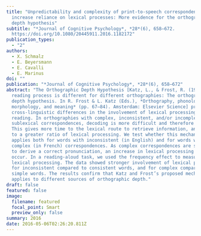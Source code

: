 ```yaml
---
title: "Unpredictability and complexity of print-to-speech correspondences
  increase reliance on lexical processes: More evidence for the orthographic
  depth hypothesis"
subtitle: "*Journal of Cognitive Psychology*, *28*(6), 658–672.
  https://doi.org/10.1080/20445911.2016.1182172"
publication_types:
  - "2"
authors:
  - X. Schmalz
  - E. Beyersmann
  - E. Cavalli
  - E. Marinus
doi: ""
publication: "*Journal of Cognitive Psychology*, *28*(6), 658–672"
abstract: "The Orthographic Depth Hypothesis [Katz, L., & Frost, R. (1992). The
  reading process is different for different orthographies: The orthographic
  depth hypothesis. In R. Frost & L. Katz (Eds.), *Orthography, phonology,
  morphology, and meaning* (pp. 67–84). Amsterdam: Elsevier Science] proposes
  cross-linguistic differences in the involvement of lexical processing during
  reading. In orthographies with complex, inconsistent, and/or incomplete
  sublexical correspondences, decoding is more difficult and therefore slower.
  This gives more time to the lexical route to retrieve information, and leads
  to a greater ratio of lexical processing. We test whether this mechanism
  applies both for words with inconsistent (in English) and for words with
  complex (in French) correspondences. As complex correspondences are sufficient
  to derive a correct pronunciation, an increase in lexical processing may not
  occur. In a reading-aloud task, we used the frequency effect to measure
  lexical processing. The data showed stronger involvement of lexical processing
  for inconsistent compared to consistent words, and for complex compared to
  simple words. The results confirm that Katz and Frost’s proposed mechanism
  applies to different sources of orthographic depth."
draft: false
featured: false
image:
  filename: featured
  focal_point: Smart
  preview_only: false
summary: 2﻿016
date: 2016-05-06T02:26:20.811Z
---
```

